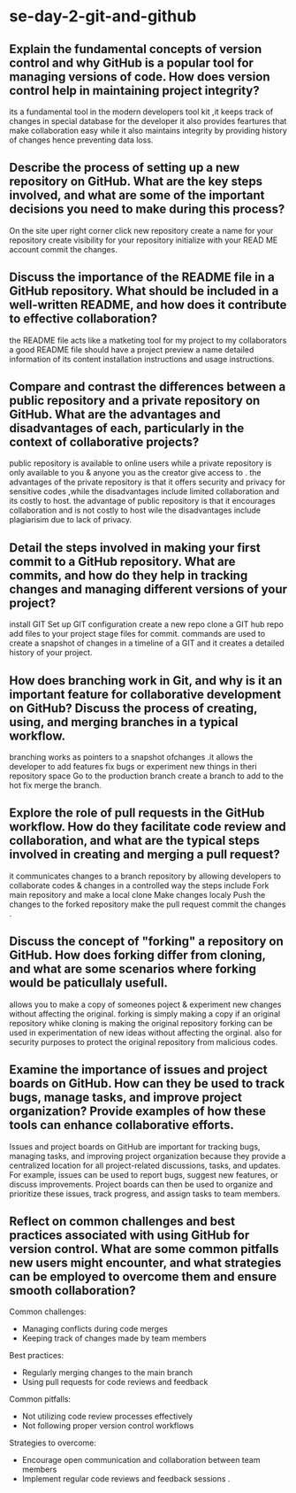# se-day-2-git-and-github
## Explain the fundamental concepts of version control and why GitHub is a popular tool for managing versions of code. How does version control help in maintaining project integrity?
its a fundamental tool in the modern developers tool kit ,it keeps track of changes in special database for the developer it also provides feartures that make collaboration easy while it also maintains integrity by providing history of changes hence preventing data loss.
## Describe the process of setting up a new repository on GitHub. What are the key steps involved, and what are some of the important decisions you need to make during this process?
On the site uper right corner click new repository
create a name for your repository 
create visibility for your repository 
initialize with your READ ME account
commit the changes.
## Discuss the importance of the README file in a GitHub repository. What should be included in a well-written README, and how does it contribute to effective collaboration?
the README file acts like a matketing tool for my project to my collaborators
a good README file should have 
a project preview
a name
detailed information of its content
installation instructions and usage instructions.

## Compare and contrast the differences between a public repository and a private repository on GitHub. What are the advantages and disadvantages of each, particularly in the context of collaborative projects?
public repository is available to online users while a private repository is only available to you & anyone you as the creator give access to .
the advantages of the private repository is that it offers security and privacy for sensitive codes ,while the disadvantages include limited collaboration and its costly to host.
the advantage of public repository is that it encourages collaboration and is not costly to host wile the disadvantages include plagiarisim due to lack of privacy.
## Detail the steps involved in making your first commit to a GitHub repository. What are commits, and how do they help in tracking changes and managing different versions of your project?
install GIT 
Set up GIT configuration 
create a new repo 
clone a GIT hub repo
add files to your project 
stage files for commit.
commands are used to create a snapshot of changes in a timeline of a GIT and it creates a detailed history of your project.

## How does branching work in Git, and why is it an important feature for collaborative development on GitHub? Discuss the process of creating, using, and merging branches in a typical workflow.
branching works as pointers to a snapshot ofchanges .it allows the developer to add features fix bugs or experiment new things in theri repository space 
Go to the production branch 
create a branch to add to the hot fix 
merge the branch.
## Explore the role of pull requests in the GitHub workflow. How do they facilitate code review and collaboration, and what are the typical steps involved in creating and merging a pull request?
it communicates changes to a branch repository by allowing developers to collaborate codes & changes in a controlled way
the steps include
Fork main repository and make a local clone
Make changes localy 
Push the changes to the forked repository 
make the pull request 
commit the changes .

## Discuss the concept of "forking" a repository on GitHub. How does forking differ from cloning, and what are some scenarios where forking would be paticullaly usefull.
allows you to make a copy of someones poject & experiment new changes without affecting the original.
forking is simply making a copy if an original repository whike cloning is making the original repository 
forking can be used in experimentation of new ideas without affecting the orginal.
also for security purposes to protect the original repository from malicious codes.

## Examine the importance of issues and project boards on GitHub. How can they be used to track bugs, manage tasks, and improve project organization? Provide examples of how these tools can enhance collaborative efforts.
Issues and project boards on GitHub are important for tracking bugs, managing tasks, and improving project organization because they provide a centralized location for all project-related discussions, tasks, and updates.
For example, issues can be used to report bugs, suggest new features, or discuss improvements. Project boards can then be used to organize and prioritize these issues, track progress, and assign tasks to team members.


## Reflect on common challenges and best practices associated with using GitHub for version control. What are some common pitfalls new users might encounter, and what strategies can be employed to overcome them and ensure smooth collaboration?

Common challenges:
- Managing conflicts during code merges
- Keeping track of changes made by team members

Best practices:
- Regularly merging changes to the main branch
- Using pull requests for code reviews and feedback

Common pitfalls:
- Not utilizing code review processes effectively
- Not following proper version control workflows

Strategies to overcome:
- Encourage open communication and collaboration between team members
- Implement regular code reviews and feedback sessions
  .

